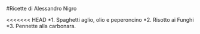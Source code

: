 #Ricette di Alessandro Nigro

<<<<<<< HEAD
*1. Spaghetti aglio, olio e peperoncino
*2. Risotto ai Funghi
*3. Pennette alla carbonara.
